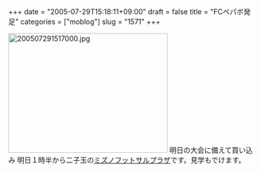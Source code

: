 +++
date = "2005-07-29T15:18:11+09:00"
draft = false
title = "FCペパボ発足"
categories = ["moblog"]
slug = "1571"
+++

<img src="http://ieiriblog.jugem.cc/?image=4213" class="pict" width="320" height="240" alt="200507291517000.jpg" />
明日の大会に備えて買い込み
明日１時半から二子玉の<a href="http://www.mfpnet.com/ftk_f.html" target="_blank">ミズノフットサルプラザ</a>です。見学もでけます。
